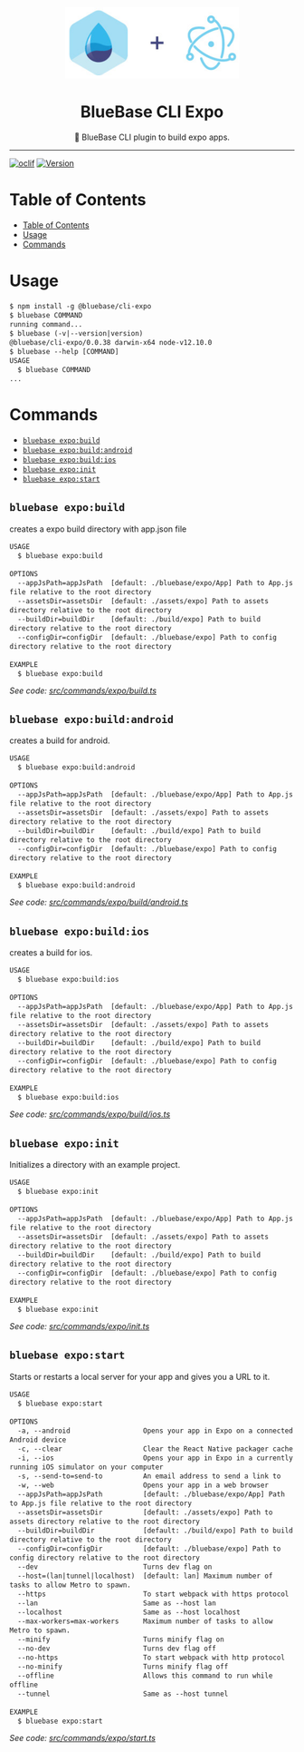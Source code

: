 <div align="center">
	<img height=125 src="./assets/logo.jpg">
  <h1>
		BlueBase CLI Expo
	</h1>
  <p>🤖 BlueBase CLI plugin to build expo apps.</p>
</div>

<hr />

[![oclif](https://img.shields.io/badge/cli-oclif-brightgreen.svg)](https://oclif.io)
[![Version](https://img.shields.io/npm/v/@bluebase/cli-expo.svg)](https://npmjs.org/package/@bluebase/cli-expo)

# Table of Contents 

<!-- toc -->
* [Table of Contents](#table-of-contents)
* [Usage](#usage)
* [Commands](#commands)
<!-- tocstop -->

# Usage

<!-- usage -->
```sh-session
$ npm install -g @bluebase/cli-expo
$ bluebase COMMAND
running command...
$ bluebase (-v|--version|version)
@bluebase/cli-expo/0.0.38 darwin-x64 node-v12.10.0
$ bluebase --help [COMMAND]
USAGE
  $ bluebase COMMAND
...
```
<!-- usagestop -->

# Commands

<!-- commands -->
* [`bluebase expo:build`](#bluebase-expobuild)
* [`bluebase expo:build:android`](#bluebase-expobuildandroid)
* [`bluebase expo:build:ios`](#bluebase-expobuildios)
* [`bluebase expo:init`](#bluebase-expoinit)
* [`bluebase expo:start`](#bluebase-expostart)

## `bluebase expo:build`

creates a expo build directory with app.json file

```
USAGE
  $ bluebase expo:build

OPTIONS
  --appJsPath=appJsPath  [default: ./bluebase/expo/App] Path to App.js file relative to the root directory
  --assetsDir=assetsDir  [default: ./assets/expo] Path to assets directory relative to the root directory
  --buildDir=buildDir    [default: ./build/expo] Path to build directory relative to the root directory
  --configDir=configDir  [default: ./bluebase/expo] Path to config directory relative to the root directory

EXAMPLE
  $ bluebase expo:build
```

_See code: [src/commands/expo/build.ts](https://github.com/BlueBaseJS/cli/blob/v0.0.38/src/commands/expo/build.ts)_

## `bluebase expo:build:android`

creates a build for android.

```
USAGE
  $ bluebase expo:build:android

OPTIONS
  --appJsPath=appJsPath  [default: ./bluebase/expo/App] Path to App.js file relative to the root directory
  --assetsDir=assetsDir  [default: ./assets/expo] Path to assets directory relative to the root directory
  --buildDir=buildDir    [default: ./build/expo] Path to build directory relative to the root directory
  --configDir=configDir  [default: ./bluebase/expo] Path to config directory relative to the root directory

EXAMPLE
  $ bluebase expo:build:android
```

_See code: [src/commands/expo/build/android.ts](https://github.com/BlueBaseJS/cli/blob/v0.0.38/src/commands/expo/build/android.ts)_

## `bluebase expo:build:ios`

creates a build for ios.

```
USAGE
  $ bluebase expo:build:ios

OPTIONS
  --appJsPath=appJsPath  [default: ./bluebase/expo/App] Path to App.js file relative to the root directory
  --assetsDir=assetsDir  [default: ./assets/expo] Path to assets directory relative to the root directory
  --buildDir=buildDir    [default: ./build/expo] Path to build directory relative to the root directory
  --configDir=configDir  [default: ./bluebase/expo] Path to config directory relative to the root directory

EXAMPLE
  $ bluebase expo:build:ios
```

_See code: [src/commands/expo/build/ios.ts](https://github.com/BlueBaseJS/cli/blob/v0.0.38/src/commands/expo/build/ios.ts)_

## `bluebase expo:init`

Initializes a directory with an example project.

```
USAGE
  $ bluebase expo:init

OPTIONS
  --appJsPath=appJsPath  [default: ./bluebase/expo/App] Path to App.js file relative to the root directory
  --assetsDir=assetsDir  [default: ./assets/expo] Path to assets directory relative to the root directory
  --buildDir=buildDir    [default: ./build/expo] Path to build directory relative to the root directory
  --configDir=configDir  [default: ./bluebase/expo] Path to config directory relative to the root directory

EXAMPLE
  $ bluebase expo:init
```

_See code: [src/commands/expo/init.ts](https://github.com/BlueBaseJS/cli/blob/v0.0.38/src/commands/expo/init.ts)_

## `bluebase expo:start`

Starts or restarts a local server for your app and gives you a URL to it.

```
USAGE
  $ bluebase expo:start

OPTIONS
  -a, --android                  Opens your app in Expo on a connected Android device
  -c, --clear                    Clear the React Native packager cache
  -i, --ios                      Opens your app in Expo in a currently running iOS simulator on your computer
  -s, --send-to=send-to          An email address to send a link to
  -w, --web                      Opens your app in a web browser
  --appJsPath=appJsPath          [default: ./bluebase/expo/App] Path to App.js file relative to the root directory
  --assetsDir=assetsDir          [default: ./assets/expo] Path to assets directory relative to the root directory
  --buildDir=buildDir            [default: ./build/expo] Path to build directory relative to the root directory
  --configDir=configDir          [default: ./bluebase/expo] Path to config directory relative to the root directory
  --dev                          Turns dev flag on
  --host=(lan|tunnel|localhost)  [default: lan] Maximum number of tasks to allow Metro to spawn.
  --https                        To start webpack with https protocol
  --lan                          Same as --host lan
  --localhost                    Same as --host localhost
  --max-workers=max-workers      Maximum number of tasks to allow Metro to spawn.
  --minify                       Turns minify flag on
  --no-dev                       Turns dev flag off
  --no-https                     To start webpack with http protocol
  --no-minify                    Turns minify flag off
  --offline                      Allows this command to run while offline
  --tunnel                       Same as --host tunnel

EXAMPLE
  $ bluebase expo:start
```

_See code: [src/commands/expo/start.ts](https://github.com/BlueBaseJS/cli/blob/v0.0.38/src/commands/expo/start.ts)_
<!-- commandsstop -->
